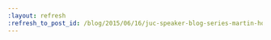 ```yaml
---
:layout: refresh
:refresh_to_post_id: /blog/2015/06/16/juc-speaker-blog-series-martin-hobson-juc-u-s-east
---
```


